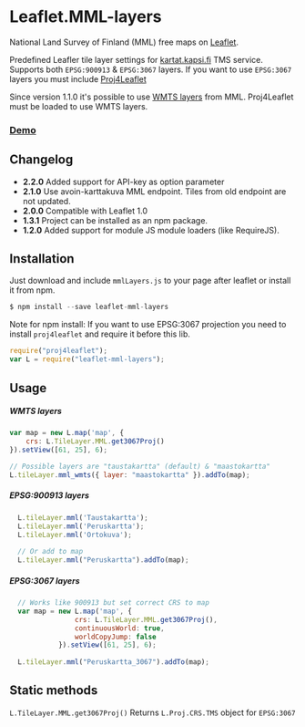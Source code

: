 Leaflet.MML-layers
==================

National Land Survey of Finland (MML) free maps on [Leaflet](http://leafletjs.com/).

Predefined Leafler tile layer settings for [kartat.kapsi.fi](http://kartat.kapsi.fi/) TMS service. Supports both `EPSG:900913` & `EPSG:3067` layers.
If you want to use `EPSG:3067` layers you must include [Proj4Leaflet](https://github.com/kartena/Proj4Leaflet)

Since version 1.1.0 it's possible to use [WMTS layers](http://www.maanmittauslaitos.fi/aineistot-palvelut/rajapintapalvelut/paikkatiedon-palvelualustan-pilotti) from MML.
Proj4Leaflet must be loaded to use WMTS layers.

### [Demo](http://jleh.github.io/Leaflet.MML-layers)

Changelog
--------- 
* **2.2.0** Added support for API-key as option parameter
* **2.1.0** Use avoin-karttakuva MML endpoint. Tiles from old endpoint are not updated.
* **2.0.0** Compatible with Leaflet 1.0
* **1.3.1** Project can be installed as an npm package.
* **1.2.0** Added support for module JS module loaders (like RequireJS).

Installation
------------
Just download and include `mmlLayers.js` to your page after leaflet or install it from npm.

```js
$ npm install --save leaflet-mml-layers
```

Note for npm install: If you want to use EPSG:3067 projection you need to install `proj4leaflet`
and require it before this lib.
```js
require("proj4leaflet");
var L = require("leaflet-mml-layers");
```

Usage
-----

##### WMTS layers
```js
var map = new L.map('map', {
    crs: L.TileLayer.MML.get3067Proj()
}).setView([61, 25], 6);

// Possible layers are "taustakartta" (default) & "maastokartta"
L.tileLayer.mml_wmts({ layer: "maastokartta" }).addTo(map);
```

##### EPSG:900913 layers
```js
  L.tileLayer.mml('Taustakartta');
  L.tileLayer.mml('Peruskartta');
  L.tileLayer.mml('Ortokuva');
  
  // Or add to map
  L.tileLayer.mml("Peruskartta").addTo(map);
```

##### EPSG:3067 layers
```js
  // Works like 900913 but set correct CRS to map
  var map = new L.map('map', {
                crs: L.TileLayer.MML.get3067Proj(),
                continuousWorld: true,
                worldCopyJump: false
            }).setView([61, 25], 6);
  
  L.tileLayer.mml("Peruskartta_3067").addTo(map);
```

Static methods
--------------

`L.TileLayer.MML.get3067Proj()` Returns `L.Proj.CRS.TMS` object for `EPSG:3067`
